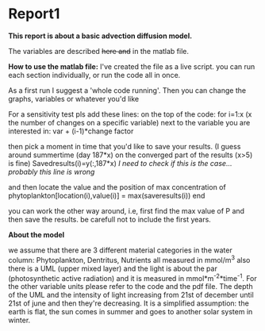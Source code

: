 # Report1
<strong>This report is about a basic advection diffusion model.</strong>
<p>The variables are described <del>here and</del> in the matlab file.</p>
<p><strong>How to use the matlab file:</strong>
I've created the file as a live script. you can run each section individually, or run the code all in once.</p>
<p>As a first run I suggest a 'whole code running'. Then you can change the graphs, variables or whatever you'd like</p>
<p>For a sensitivity test pls add these lines:
on the top of the code:
for i=1:x (x the number of changes on a specific variable)
next to the variable you are interested in:
var + (i-1)*change factor</p>
<p>then pick a moment in time that you'd like to save your results. (I guess around summertime (day 187*x) on the converged part of the results (x>5) is fine)
Savedresults(i)=y(:,187*x) <i>I need to check if this is the case... probably this line is wrong</i></p>
<p>and then locate the value and the position of max concentration of phytoplankton[location(i),value(i)] = max(saveresults(i))
end</p>
<p>you can work the other way around, i.e, first find the max value of P and then save the results. be carefull not to include the first years.</p>
<p><b>About the model</b></p>
<p>we assume that there are 3 different material categories in the water column:
Phytoplankton, Dentritus, Nutrients
all measured in mmol/m<sup>3</sup>
also there is a UML (upper mixed layer) and
the light is about the par (photosynthetic active radiation) and it is measured in mmol*m<sup>-2</sup>*time<sup>-1</sup>. For the other variable units please refer to the code and the pdf file. 
The depth of the UML and the intensity of light increasing from 21st of december until 21st of june and then they're decreasing. It is a simplified assumption: the earth is flat, the sun comes in summer and goes to another solar system in winter.</p>

